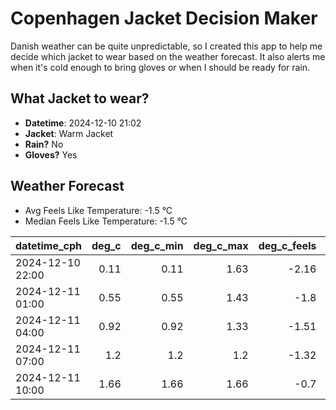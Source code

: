 
# Copenhagen Jacket Decision Maker

Danish weather can be quite unpredictable, so I created this app to help me decide which jacket to wear based on the weather forecast. 
It also alerts me when it's cold enough to bring gloves or when I should be ready for rain.

## What Jacket to wear?

- **Datetime**: 2024-12-10 21:02
- **Jacket**: Warm Jacket
- **Rain?** No
- **Gloves?** Yes

## Weather Forecast
- Avg Feels Like Temperature: -1.5 °C
- Median Feels Like Temperature: -1.5 °C

| datetime_cph     |   deg_c |   deg_c_min |   deg_c_max |   deg_c_feels | weather   | wind   | rain   |
|:-----------------|--------:|------------:|------------:|--------------:|:----------|:-------|:-------|
| 2024-12-10 22:00 |    0.11 |        0.11 |        1.63 |         -2.16 | Clouds    | Low    | None   |
| 2024-12-11 01:00 |    0.55 |        0.55 |        1.43 |         -1.8  | Clouds    | Low    | None   |
| 2024-12-11 04:00 |    0.92 |        0.92 |        1.33 |         -1.51 | Clouds    | Low    | None   |
| 2024-12-11 07:00 |    1.2  |        1.2  |        1.2  |         -1.32 | Clouds    | Low    | None   |
| 2024-12-11 10:00 |    1.66 |        1.66 |        1.66 |         -0.7  | Clouds    | Low    | None   |
        